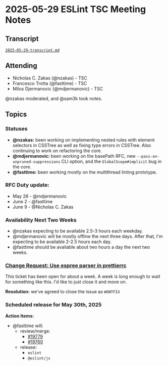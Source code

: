 # 2025-05-29 ESLint TSC Meeting Notes

## Transcript

[`2025-05-29-transcript.md`](2025-05-29-transcript.md)

## Attending

- Nicholas C. Zakas (@nzakas) - TSC
- Francesco Trotta (@fasttime) - TSC
- Milos Djermanovic (@mdjermanovic) - TSC

@nzakas moderated, and @sam3k took notes.

## Topics

### Statuses

* **@nzakas:**  been working on implementing nested rules with element selectors in CSSTree as well as fixing type errors in CSSTree. Also continuing to work on refactoring the core.
* **@mdjermanovic:** been working on the basePath RFC, new `--pass-on-unpruned-suppressions` CLI option, and the `GlobalScope#implicit` bug in the core.
* **@fasttime:** been working mostly on the multithread linting prototype.

### RFC Duty update:

* May 26 - @mdjermanovic 
* June 2 - @fasttime 
* June 9 - @Nicholas C. Zakas

### Availability Next Two Weeks
* @nzakas expecting to be available 2.5-3 hours each weekday.
* @mdjermanovic will be mostly offline the next three days. After that, I'm expecting to be available 2-2.5 hours each day.
* @fasttime should be available about two hours a day the next two weeks.

### [Change Request: Use espree parser in prettierrc](https://github.com/eslint/eslint/issues/19726)

This ticket has been open for about a week. A week is long enough to wait for something like this. I'd like to just close it and move on.

**Resolution:** we've agreed to close the issue as `WONTFIX`

### Scheduled release for May 30th, 2025

**Action Items:**

- @fasttime will:
  - review/merge:
    - [#19779](https://github.com/eslint/eslint/pull/19779)
    - [#19760](https://github.com/eslint/eslint/pull/19760)
  - release:
    - `eslint`
    - `@eslint/js`
